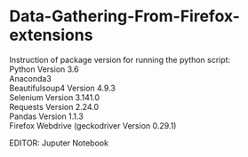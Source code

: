 # Data-Gathering-From-Firefox-extensions

Instruction of package version for running the python script:<br/>
Python Version 3.6<br/>
Anaconda3<br/>
Beautifulsoup4 Version 4.9.3<br/>
Selenium Version 3.141.0<br/>
Requests Version 2.24.0<br/>
Pandas Version 1.1.3<br/>
Firefox Webdrive (geckodriver Version 0.29.1)<br/>

EDITOR: Juputer Notebook
